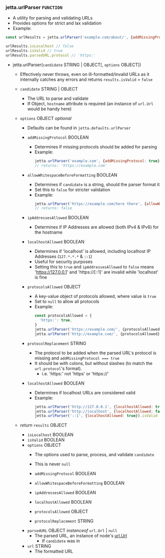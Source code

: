### jetta.urlParser `FUNCTION`
  - A utility for parsing and validating URLs
  - Provides options for strict and lax validation
  - Example:
  ```js
  const urlResults = jetta.urlParser('example.com/about/', {addMissingProtocol: true})

  urlResults.isLocalhost // false
  urlResults.isValid // true
  urlResults.parsedURL.protocol // 'https:'
  ```

  - jetta.urlParser(`candidate` STRING | OBJECT[, `options` OBJECT])
    - Effectively never throws, even on ill-formatted/invalid URLs as it internally catches any errors and returns `results.isValid` = `false`

    - `candidate` STRING | OBJECT
      - The URL to parse and validate
      - If Object, `hostname` attribute is required (an instance of `url.Url` would be handy here)

    - `options` OBJECT _optional_
      - Defaults can be found in `jetta.defaults.urlParser`

      - `addMissingProtocol` BOOLEAN
        - Determines if missing protocols should be added for parsing
        - Example:
          ```js
          jetta.urlParser('example.com', {addMissingProtocol: true}).url
          // returns: 'https://example.com'
          ```

      - `allowWhitespaceBeforeFormatting` BOOLEAN
        - Determines if `candidate` is a string, should the parser format it
        - Set this to `false` for stricter validation
        - Example:
          ```js
          jetta.urlParser('https://example.com/here there', {allowWhitespaceBeforeFormatting: false}).isValid
          // returns: false
          ```

      - `ipAddressesAllowed` BOOLEAN
        - Determines if IP Addresses are allowed (both IPv4 & IPv6) for the hostname

      - `localhostAllowed` BOOLEAN
        - Determines if 'localhost' is allowed, including localhost IP Addresses (`127.*.*.*` & `::1`)
        - Useful for security purposes
        - Setting this to `true` and `ipAddressesAllowed` to `false` means 'https://127.0.0.1' and 'https://[::1]' are invalid while 'localhost' is fine

      - `protocolsAllowed` OBJECT
        - A key-value object of protocols allowed, where value is `true`
        - Set to `null` to allow all protocols
        - Example:
          ```js
          const protocolsAllowed = {
            'https:': true,
          }
          jetta.urlParser('https://example.com/', {protocolsAllowed}).isValid // true
          jetta.urlParser('http://example.com/', {protocolsAllowed}).isValid // false
          ```

      - `protocolReplacement` STRING
        - The protocol to be added when the parsed URL's protocol is missing and `addMissingProtocol === true`
        - It should be with colons, but without slashes (to match the `url.protocol`'s format).
          - i.e. 'https:' not 'https' or 'https://'

      - `localhostAllowed` BOOLEAN
        - Determines if localhost URLs are considered valid
        - Example:
          ```js
          jetta.urlParser('http://127.0.0.1', {localhostAllowed: true}).isValid // true
          jetta.urlParser('http://localhost', {localhostAllowed: false}).isValid // false
          jetta.urlParser('::1', {localhostAllowed: true}).isValid // true
          ```

    - _return_ `results` OBJECT
      - `isLocalhost` BOOLEAN
      - `isValid` BOOLEAN
      - `options` OBJECT
        - The options used to parse, process, and validate `candidate`
        - This is never `null`

        - `addMissingProtocol` BOOLEAN
        - `allowWhitespaceBeforeFormatting` BOOLEAN
        - `ipAddressesAllowed` BOOLEAN
        - `localhostAllowed` BOOLEAN
        - `protocolsAllowed` OBJECT
        - `protocolReplacement` STRING
      - `parsedURL` OBJECT _instanceof_ `url.Url` | `null`
        - The parsed URL, an instance of node's [url.Url](https://nodejs.org/api/url.html)
          - If `candidate` was in
      - `url` STRING
        - The formatted URL
